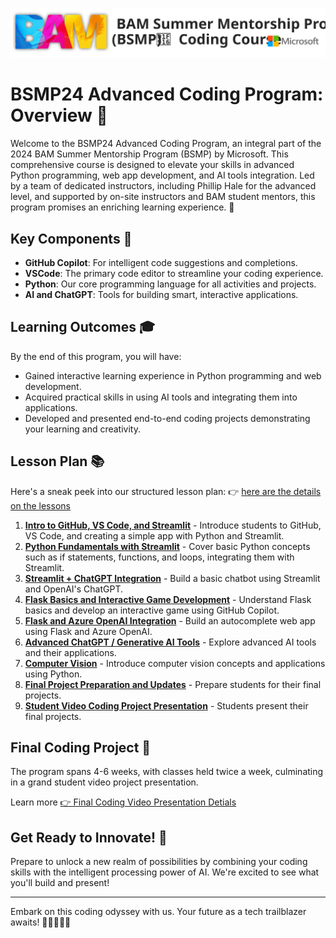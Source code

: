 ![](/_media/logos/bsmp_coders_banner.svg)

# BSMP24 Advanced Coding Program: Overview 🚀 
   
Welcome to the BSMP24 Advanced Coding Program, an integral part of the 2024 BAM Summer Mentorship Program (BSMP) by Microsoft. This comprehensive course is designed to elevate your skills in advanced Python programming, web app development, and AI tools integration. Led by a team of dedicated instructors, including Phillip Hale for the advanced level, and supported by on-site instructors and BAM student mentors, this program promises an enriching learning experience. 🌟  
   
## Key Components 🔧  
   
- **GitHub Copilot**: For intelligent code suggestions and completions.  
- **VSCode**: The primary code editor to streamline your coding experience.  
- **Python**: Our core programming language for all activities and projects.  
- **AI and ChatGPT**: Tools for building smart, interactive applications.  
   
## Learning Outcomes 🎓  
   
By the end of this program, you will have:  
   
- Gained interactive learning experience in Python programming and web development.  
- Acquired practical skills in using AI tools and integrating them into applications.  
- Developed and presented end-to-end coding projects demonstrating your learning and creativity.  
   
## Lesson Plan 📚  

Here's a sneak peek into our structured lesson plan: 👉 [here are the details on the lessons](/lessons/lesson_summary.md)

1. [**Intro to GitHub, VS Code, and Streamlit**](/lessons/lesson1/lesson1.md) - Introduce students to GitHub, VS Code, and creating a simple app with Python and Streamlit.
2. [**Python Fundamentals with Streamlit**](/lessons/lesson2/lesson2.md) - Cover basic Python concepts such as if statements, functions, and loops, integrating them with Streamlit.
3. [**Streamlit + ChatGPT Integration**](/lessons/lesson3/lesson3.md) - Build a basic chatbot using Streamlit and OpenAI's ChatGPT.
4. [**Flask Basics and Interactive Game Development**](/lessons/lesson4/lesson4_early.md) - Understand Flask basics and develop an interactive game using GitHub Copilot.
5. [**Flask and Azure OpenAI Integration**](/lessons/lesson5/lesson5_early.md) - Build an autocomplete web app using Flask and Azure OpenAI.
6. [**Advanced ChatGPT / Generative AI Tools**](/lessons/lesson6/lesson6_early.md) - Explore advanced AI tools and their applications.
7. [**Computer Vision**](/lessons/lesson7/lesson7_early.md) - Introduce computer vision concepts and applications using Python.
8. [**Final Project Preparation and Updates**](/lessons/student_video_project/README_early.md) - Prepare students for their final projects.
9. [**Student Video Coding Project Presentation**](/lessons/student_video_project/final_projects.md) - Students present their final projects. 



## Final Coding Project  📅  
The program spans 4-6 weeks, with classes held twice a week, culminating in a grand student video project presentation.

Learn more [👉 Final Coding Video Presentation Detials](/lessons/student_video_project/final_projects.md)


## Get Ready to Innovate! 🚀  

Prepare to unlock a new realm of possibilities by combining your coding skills with the intelligent processing power of AI. We're excited to see what you'll build and present!  

-----

Embark on this coding odyssey with us. Your future as a tech trailblazer awaits! 🌟👩‍💻👨‍💻